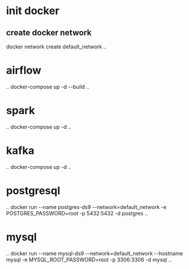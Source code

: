 # init docker
## create docker network
docker network create default_network
..

# airflow
..
docker-compose up -d --build
..

# spark
..
docker-compose up -d
..

# kafka
..
docker-compose up -d
..

# postgresql
..
docker run --name postgres-ds9 --network=default_network -e POSTGRES_PASSWORD=root -p 5432:5432 -d postgres
..

# mysql
..
docker run --name mysql-ds9 --network=default_network --hostname mysql -e MYSQL_ROOT_PASSWORD=root -p 3306:3306 -d mysql
..